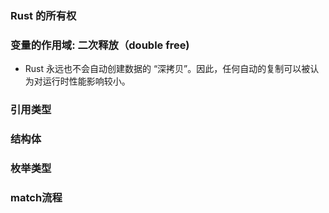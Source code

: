 ### Rust 的所有权

### 变量的作用域:  二次释放（double free)
- Rust 永远也不会自动创建数据的 “深拷贝”。因此，任何自动的复制可以被认为对运行时性能影响较小。

### 引用类型
### 结构体
### 枚举类型
### match流程